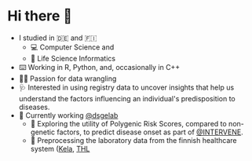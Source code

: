 # Hi there :wave:

- I studied in :de: and :finland:
  - :computer: Computer Science and 
  - :dna: Life Science Informatics 
 - :keyboard: Working in R, Python, and, occasionally in C++
 - :woman_juggling: Passion for data wrangling
- :stethoscope: Interested in using registry data to uncover insights that help us understand the factors influencing an individual's predisposition to diseases. 
- :dizzy: Currently working [@dsgelab](https://www.dsgelab.org/)
  - :dna: Exploring the utility of Polygenic Risk Scores, compared to non-genetic factors, to predict disease onset as part of [@INTERVENE](https://www.interveneproject.eu/who-we-are).
  - :syringe: Preprocessing the laboratory data from the finnish healthcare system ([Kela](https://www.kela.fi/), [THL](https://thl.fi/fi/)

